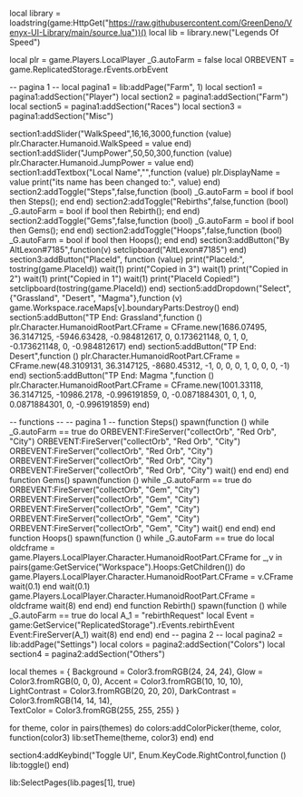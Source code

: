 local library = loadstring(game:HttpGet("https://raw.githubusercontent.com/GreenDeno/Venyx-UI-Library/main/source.lua"))()
local lib = library.new("Legends Of Speed")

local plr = game.Players.LocalPlayer
_G.autoFarm = false
local ORBEVENT = game.ReplicatedStorage.rEvents.orbEvent

-- pagina 1 --
local pagina1 = lib:addPage("Farm", 1)
local section1 = pagina1:addSection("Player")
local section2 = pagina1:addSection("Farm")
local section5 = pagina1:addSection("Races")
local section3 = pagina1:addSection("Misc")

section1:addSlider("WalkSpeed",16,16,3000,function (value)
    plr.Character.Humanoid.WalkSpeed = value
end)
section1:addSlider("JumpPower",50,50,300,function (value)
    plr.Character.Humanoid.JumpPower = value
end)
section1:addTextbox("Local Name","",function (value)
    plr.DisplayName = value
    print("its name has been changed to:", value)
end)
section2:addToggle("Steps",false,function (bool)
    _G.autoFarm = bool
    if bool then
        Steps();
    end
end)
section2:addToggle("Rebirths",false,function (bool)
    _G.autoFarm = bool
    if bool then
        Rebirth();
    end
end)
section2:addToggle("Gems",false,function (bool)
    _G.autoFarm = bool
    if bool then
        Gems();
    end
end)
section2:addToggle("Hoops",false,function (bool)
    _G.autoFarm = bool
    if bool then
        Hoops();
    end
end)
section3:addButton("By AltLexon#7185",function(v)
    setclipboard("AltLexon#7185")
end)
section3:addButton("PlaceId", function (value)
    print("PlaceId:", tostring(game.PlaceId))
    wait(1)
    print("Copied in 3")
    wait(1)
    print("Copied in 2")
    wait(1)
    print("Copied in 1")
    wait(1)
    print("PlaceId Copied!")
    setclipboard(tostring(game.PlaceId))
end)
section5:addDropdown("Select", {"Grassland", "Desert", "Magma"},function (v)
    game.Workspace.raceMaps[v].boundaryParts:Destroy()
end)
section5:addButton("TP End: Grassland",function ()
    plr.Character.HumanoidRootPart.CFrame = CFrame.new(1686.07495, 36.3147125, -5946.63428, -0.984812617, 0, 0.173621148, 0, 1, 0, -0.173621148, 0, -0.984812617)
end)
section5:addButton("TP End: Desert",function ()
    plr.Character.HumanoidRootPart.CFrame = CFrame.new(48.3109131, 36.3147125, -8680.45312, -1, 0, 0, 0, 1, 0, 0, 0, -1)
end)
section5:addButton("TP End: Magma   ",function ()
    plr.Character.HumanoidRootPart.CFrame = CFrame.new(1001.33118, 36.3147125, -10986.2178, -0.996191859, 0, -0.0871884301, 0, 1, 0, 0.0871884301, 0, -0.996191859)
end)

-- functions --
-- pagina 1 --
function Steps()
    spawn(function ()
        while _G.autoFarm == true do
        ORBEVENT:FireServer("collectOrb", "Red Orb", "City")
        ORBEVENT:FireServer("collectOrb", "Red Orb", "City")
        ORBEVENT:FireServer("collectOrb", "Red Orb", "City")
        ORBEVENT:FireServer("collectOrb", "Red Orb", "City")
        ORBEVENT:FireServer("collectOrb", "Red Orb", "City")
            wait()
        end
    end)
end
function Gems()
    spawn(function ()
        while _G.autoFarm == true do
        ORBEVENT:FireServer("collectOrb", "Gem", "City")
        ORBEVENT:FireServer("collectOrb", "Gem", "City")
        ORBEVENT:FireServer("collectOrb", "Gem", "City")
        ORBEVENT:FireServer("collectOrb", "Gem", "City")
        ORBEVENT:FireServer("collectOrb", "Gem", "City")
            wait()
        end
    end)
end
function Hoops()
    spawn(function ()
        while _G.autoFarm == true do
            local oldcframe = game.Players.LocalPlayer.Character.HumanoidRootPart.CFrame
            for _,v in pairs(game:GetService("Workspace").Hoops:GetChildren()) do
                game.Players.LocalPlayer.Character.HumanoidRootPart.CFrame = v.CFrame
                wait(0.1)
            end
            wait(0.1)
            game.Players.LocalPlayer.Character.HumanoidRootPart.CFrame = oldcframe
            wait(8)
        end
    end)
end
function Rebirth()
    spawn(function ()
        while _G.autoFarm == true do
        local A_1 = "rebirthRequest"
        local Event = game:GetService("ReplicatedStorage").rEvents.rebirthEvent
        Event:FireServer(A_1)
            wait(8)
        end
    end)
end
-- pagina 2 --
local pagina2 = lib:addPage("Settings")
local colors = pagina2:addSection("Colors")
local section4 = pagina2:addSection("Others")


local themes = {
	Background = Color3.fromRGB(24, 24, 24),
	Glow = Color3.fromRGB(0, 0, 0),
	Accent = Color3.fromRGB(10, 10, 10),
	LightContrast = Color3.fromRGB(20, 20, 20),
	DarkContrast = Color3.fromRGB(14, 14, 14),  
	TextColor = Color3.fromRGB(255, 255, 255)
}


for theme, color in pairs(themes) do
	colors:addColorPicker(theme, color, function(color3)
		lib:setTheme(theme, color3)
	end)
end

section4:addKeybind("Toggle UI", Enum.KeyCode.RightControl,function ()
    lib:toggle()
end)

lib:SelectPages(lib.pages[1], true)
